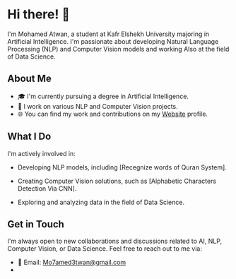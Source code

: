 # Hi there! 👋

I'm Mohamed Atwan, a student at Kafr Elshekh University majoring in Artificial Intelligence. I'm passionate about developing Natural Language Processing (NLP) and Computer Vision models and working Also at the field of Data Science. 

## About Me

- 🎓 I'm currently pursuing a degree in Artificial Intelligence.
- 💼 I work on various NLP and Computer Vision projects.
- 🌐 You can find my work and contributions on my [Website]([https://github.com/MO7AMED3TWAN](https://mo7amed3twan.github.io/ProtofolioWebsite/)) profile.

## What I Do

I'm actively involved in:

- Developing NLP models, including [Recegnize words of  Quran System].

- Creating Computer Vision solutions, such as [Alphabetic Characters Detection Via CNN].

- Exploring and analyzing data in the field of Data Science.

## Get in Touch

I'm always open to new collaborations and discussions related to AI, NLP, Computer Vision, or Data Science. Feel free to reach out to me via:

- 📧 Email: Mo7amed3twan@gmail.com
-
